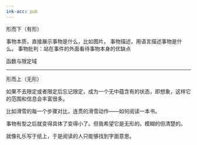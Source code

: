 ```yaml
---
ink-acc: pub
---
```


形而下（有形）

事物本质，直接展示事物是什么，比如图片。
事物描述，用语言描述事物是什么。
事物批判：站在事件的外面看待事物本身的优缺点

函数与限定域

---
形而上（无形）

如果不去限定或者限定后忘记限定，成为一个无中蕴含有的状态，即想象，这样它的范围和信息会丰富很多。

比如滑雪的每一个步骤对比，连贯的滑雪动作——如何阅读一本书。


事物有型之后就变得具体了变得小了。但我希望它是无形的。模糊的但清楚的。

就像礼乐写于纸上，于是阅读的人只能够找到字面意思。



